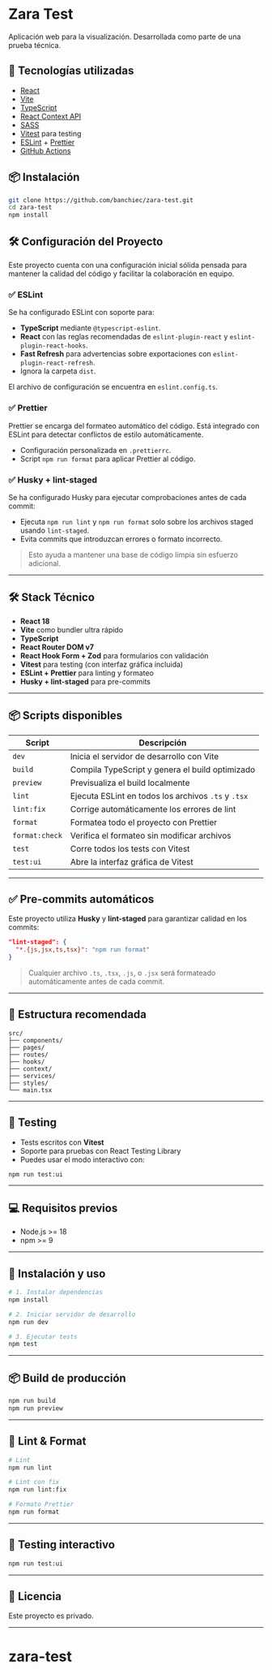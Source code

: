 # Zara Test

Aplicación web para la visualización. Desarrollada como parte de una prueba técnica.

## 🚀 Tecnologías utilizadas

- [React](https://react.dev/)
- [Vite](https://vitejs.dev/)
- [TypeScript](https://www.typescriptlang.org/)
- [React Context API](https://react.dev/learn/scaling-up-with-reducer-and-context)
- [SASS](https://sass-lang.com/)
- [Vitest](https://vitest.dev/) para testing
- [ESLint](https://eslint.org/) + [Prettier](https://prettier.io/)
- [GitHub Actions](https://docs.github.com/en/actions)

## 📦 Instalación

```bash
git clone https://github.com/banchiec/zara-test.git
cd zara-test
npm install
```

## 🛠 Configuración del Proyecto

Este proyecto cuenta con una configuración inicial sólida pensada para mantener la calidad del código y facilitar la colaboración en equipo.

### ✅ ESLint

Se ha configurado ESLint con soporte para:

- **TypeScript** mediante `@typescript-eslint`.
- **React** con las reglas recomendadas de `eslint-plugin-react` y `eslint-plugin-react-hooks`.
- **Fast Refresh** para advertencias sobre exportaciones con `eslint-plugin-react-refresh`.
- Ignora la carpeta `dist`.

El archivo de configuración se encuentra en `eslint.config.ts`.

### ✅ Prettier

Prettier se encarga del formateo automático del código. Está integrado con ESLint para detectar conflictos de estilo automáticamente.

- Configuración personalizada en `.prettierrc`.
- Script `npm run format` para aplicar Prettier al código.

### ✅ Husky + lint-staged

Se ha configurado Husky para ejecutar comprobaciones antes de cada commit:

- Ejecuta `npm run lint` y `npm run format` solo sobre los archivos staged usando `lint-staged`.
- Evita commits que introduzcan errores o formato incorrecto.

> Esto ayuda a mantener una base de código limpia sin esfuerzo adicional.

---

## 🛠️ Stack Técnico

- **React 18**
- **Vite** como bundler ultra rápido
- **TypeScript**
- **React Router DOM v7**
- **React Hook Form + Zod** para formularios con validación
- **Vitest** para testing (con interfaz gráfica incluida)
- **ESLint + Prettier** para linting y formateo
- **Husky + lint-staged** para pre-commits

---

## 📦 Scripts disponibles

| Script         | Descripción                                         |
| -------------- | --------------------------------------------------- |
| `dev`          | Inicia el servidor de desarrollo con Vite           |
| `build`        | Compila TypeScript y genera el build optimizado     |
| `preview`      | Previsualiza el build localmente                    |
| `lint`         | Ejecuta ESLint en todos los archivos `.ts` y `.tsx` |
| `lint:fix`     | Corrige automáticamente los errores de lint         |
| `format`       | Formatea todo el proyecto con Prettier              |
| `format:check` | Verifica el formateo sin modificar archivos         |
| `test`         | Corre todos los tests con Vitest                    |
| `test:ui`      | Abre la interfaz gráfica de Vitest                  |

---

## ✅ Pre-commits automáticos

Este proyecto utiliza **Husky** y **lint-staged** para garantizar calidad en los commits:

```json
"lint-staged": {
  "*.{js,jsx,ts,tsx}": "npm run format"
}
```

> Cualquier archivo `.ts`, `.tsx`, `.js`, o `.jsx` será formateado automáticamente antes de cada commit.

---

## 📁 Estructura recomendada

```
src/
├── components/
├── pages/
├── routes/
├── hooks/
├── context/
├── services/
├── styles/
└── main.tsx
```

---

## 🧪 Testing

- Tests escritos con **Vitest**
- Soporte para pruebas con React Testing Library
- Puedes usar el modo interactivo con:

```bash
npm run test:ui
```

---

## 💻 Requisitos previos

- Node.js >= 18
- npm >= 9

---

## 🚀 Instalación y uso

```bash
# 1. Instalar dependencias
npm install

# 2. Iniciar servidor de desarrollo
npm run dev

# 3. Ejecutar tests
npm test
```

---

## 📦 Build de producción

```bash
npm run build
npm run preview
```

---

## 🧹 Lint & Format

```bash
# Lint
npm run lint

# Lint con fix
npm run lint:fix

# Formato Prettier
npm run format
```

---

## 🧪 Testing interactivo

```bash
npm run test:ui
```

---

## 📄 Licencia

Este proyecto es privado.

---
# zara-test
